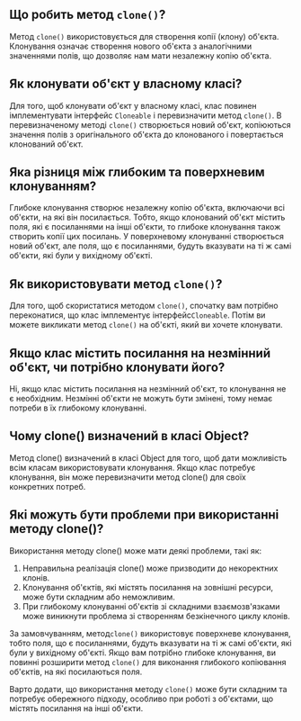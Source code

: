 ## Що робить метод `clone()`?
Метод `clone()` використовується для створення копії (клону) об'єкта. Клонування означає створення нового об'єкта з аналогічними значеннями полів, що дозволяє нам мати незалежну копію об'єкта.

## Як клонувати об'єкт у власному класі?
Для того, щоб клонувати об'єкт у власному класі, клас повинен імплементувати інтерфейс `Cloneable` і 
перевизначити метод `clone()`. В перевизначеному методі `clone()` створюється новий об'єкт, копіюються 
значення полів з оригінального об'єкта до клонованого і повертається клонований об'єкт.

## Яка різниця між глибоким та поверхневим клонуванням?
Глибоке клонування створює незалежну копію об'єкта, включаючи всі об'єкти, на які він посилається. Тобто,
якщо клонований об'єкт містить поля, які є посиланнями на інші об'єкти, то глибоке клонування також створить 
копії цих посилань. У поверхневому клонуванні створюється новий об'єкт, але поля, що є посиланнями, будуть 
вказувати на ті ж самі об'єкти, які були у вихідному об'єкті.

## Як використовувати метод `clone()`?
Для того, щоб скористатися методом `clone()`, спочатку вам потрібно переконатися, що клас імплементує 
інтерфейс`Cloneable`. Потім ви можете викликати метод `clone()` на об'єкті, який ви хочете клонувати. 

## Якщо клас містить посилання на незмінний об'єкт, чи потрібно клонувати його?
Ні, якщо клас містить посилання на незмінний об'єкт, то клонування не є необхідним. Незмінні об'єкти не можуть бути змінені, тому немає потреби в їх глибокому клонуванні.

## Чому clone() визначений в класі Object?
Метод clone() визначений в класі Object для того, щоб дати можливість всім класам використовувати клонування. Якщо клас потребує клонування, він може перевизначити метод clone() для своїх конкретних потреб.

## Які можуть бути проблеми при використанні методу clone()?
Використання методу clone() може мати деякі проблеми, такі як:
1. Неправильна реалізація clone() може призводити до некоректних клонів.
2. Клонування об'єктів, які містять посилання на зовнішні ресурси, може бути складним або неможливим.
3. При глибокому клонуванні об'єктів зі складними взаємозв'язками може виникнути проблема зі створенням безкінечного циклу клонів.

 За замовчуванням, метод`clone()` використовує поверхневе клонування, тобто поля, що є посиланнями, будуть вказувати
 на ті ж самі об'єкти, які були у вихідному об'єкті. Якщо вам потрібно глибоке клонування, ви повинні розширити 
 метод `clone()` для виконання глибокого копіювання об'єктів, на які посилаються поля.

Варто додати, що використання методу `clone()` може бути складним та потребує обережного підходу,
особливо при роботі з об'єктами, що містять посилання на інші об'єкти.
